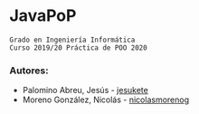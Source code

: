 # JavaPoP
```
Grado en Ingeniería Informática
Curso 2019/20 Práctica de POO 2020
```
### Autores:
* Palomino Abreu, Jesús - [jesukete](https://github.com/jesukete)
* Moreno González, Nicolás - [nicolasmorenog](https://github.com/nicolasmorenog)

